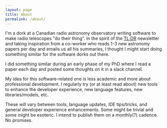 ```yaml
---
layout: page
title: About
permalink: /about/
---
```


I'm a dork at a Canadian radio astronomy observatory writing software to make radio telescopes "do their thing". In the spirit of the [TL;DR](https://tldr.tech) newsletter and taking inspiration from a co-worker who reads 1-3 new astronomy papers per day and emails us all his summaries, I thought I might start doing something similar for the software dorks out there.

I did something similar during an early phase of my PhD where I read a paper each day and posted some thoughts on it in a slack channel.

My idea for this software-related one is less academic and more about professional development. I regularly try (or at least read about) new tools to enhance the developer experience, new language features, new libraries/models, etc.

These will vary between tools, language updates, IDE tips/tricks, and general developer experience enhancements. Some might be trivial and some might be esoteric. I intend to publish them on a monthly(?) cadence. No promises.
